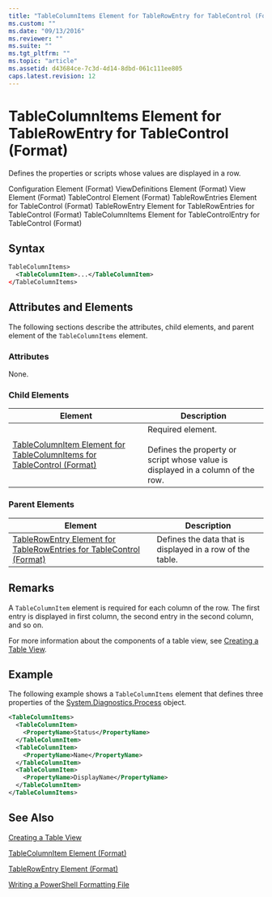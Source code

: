 ```yaml
---
title: "TableColumnItems Element for TableRowEntry for TableControl (Format) | Microsoft Docs"
ms.custom: ""
ms.date: "09/13/2016"
ms.reviewer: ""
ms.suite: ""
ms.tgt_pltfrm: ""
ms.topic: "article"
ms.assetid: d43684ce-7c3d-4d14-8dbd-061c111ee805
caps.latest.revision: 12
---
```

# TableColumnItems Element for TableRowEntry for TableControl (Format)

Defines the properties or scripts whose values are displayed in a row.

Configuration Element (Format)
ViewDefinitions Element (Format)
View Element (Format)
TableControl Element (Format)
TableRowEntries Element for TableControl (Format)
TableRowEntry Element for TableRowEntries for TableControl (Format)
TableColumnItems Element for TableControlEntry for TableControl (Format)

## Syntax

```xml
TableColumnItems>
  <TableColumnItem>...</TableColumnItem>
</TableColumnItems>
```

## Attributes and Elements

The following sections describe the attributes, child elements, and parent element of the `TableColumnItems` element.

### Attributes

None.

### Child Elements

|Element|Description|
|-------------|-----------------|
|[TableColumnItem Element for TableColumnItems for TableControl (Format)](./tablecolumnitem-element-for-tablecolumnitems-for-tablecontrol-format.md)|Required element.<br /><br /> Defines the property or script whose value is displayed in a column of the row.|

### Parent Elements

|Element|Description|
|-------------|-----------------|
|[TableRowEntry Element for TableRowEntries for TableControl (Format)](./tablerowentry-element-for-tablerowentroes-for-tablecontrol-format.md)|Defines the data that is displayed in a row of the table.|

## Remarks

A `TableColumnItem` element is required for each column of the row. The first entry is displayed in first column, the second entry in the second column, and so on.

For more information about the components of a table view, see [Creating a Table View](./creating-a-table-view.md).

## Example

The following example shows a `TableColumnItems` element that defines three properties of the [System.Diagnostics.Process](/dotnet/api/System.Diagnostics.Process) object.

```xml
<TableColumnItems>
  <TableColumnItem>
    <PropertyName>Status</PropertyName>
  </TableColumnItem>
  <TableColumnItem>
    <PropertyName>Name</PropertyName>
  </TableColumnItem>
  <TableColumnItem>
    <PropertyName>DisplayName</PropertyName>
  </TableColumnItem>
</TableColumnItems>

```

## See Also

[Creating a Table View](./creating-a-table-view.md)

[TableColumnItem Element (Format)](./tablecolumnitem-element-for-tablecolumnitems-for-tablecontrol-format.md)

[TableRowEntry Element (Format)](./tablerowentry-element-for-tablerowentroes-for-tablecontrol-format.md)

[Writing a PowerShell Formatting File](./writing-a-powershell-formatting-file.md)
